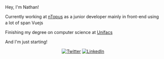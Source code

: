 Hey, I'm Nathan!

Currently working at <a href="https://www.ntopus.com.br">nTopus</a> as a junior developer mainly in front-end using a lot of span Vuejs<img height="17"  src="https://upload.wikimedia.org/wikipedia/commons/thumb/9/95/Vue.js_Logo_2.svg/512px-Vue.js_Logo_2.svg.png"/>  

Finishing my degree on computer science at <a href="https://www.unifacs.br">Unifacs</a>

And I'm just starting!

<p align="center">
	<a href="https://twitter.com/nathan_carnelos"><img src="https://img.shields.io/twitter/follow/nathan_carnelos?label=%40nathan_carnelos&style=social" alt="Twitter"></a>
	<a href="https://www.linkedin.com/in/nathan-coutinho-carnelos/"><img src="https://img.shields.io/badge/LinkedIn--_.svg?style=social&logo=linkedin" alt="LinkedIn"></a>
</p>
